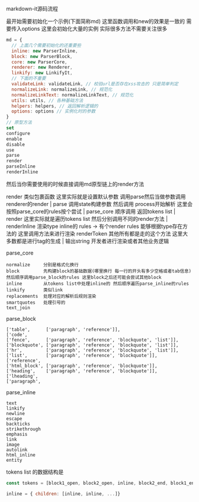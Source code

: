 markdown-it源码流程 

最开始需要初始化一个示例(下面简称md) 这里函数调用和new的效果是一致的 需要传入options 这里会初始化大量的实例 实际很多方法不需要关注很多
```javascript
md = {
  // 上面几个需要初始化的还重要些
  inline: new ParserInline,
  block: new ParserBlock,
  core: new ParserCore,
  renderer: new Renderer,
  linkify: new LinkifyIt,
  // 下面的不重要
  validateLink: validateLink, // 校验url是否存在xss攻击的 只是简单判定 
  normalizeLink: normalizeLink, // 规范化
  normalizeLinkText: normalizeLinkText, // 规范化
  utils: utils, // 各种基础方法
  helpers: helpers, // 返回解析逻辑的 
  options: options // 实例化时的参数
}
// 原型方法
set
configure
enable
disable
use
parse
render
parseInline
renderInline
```
然后当你需要使用的时候直接调用md原型链上的render方法

render  类似包裹函数 这里实际就是设置默认参数 调用parse然后当做参数调用renderer的render
  |
parse   调用state构建参数 然后调用 process开始解析 这里会按照parse_core的rules按个尝试
  |
parse_core  顺序调用 返回tokens list
  |
render 这里实际就是遍历tokens list 然后分别调用不同的render方法
  |
renderInline 渲染type inline的
rules -> 有个render rules 能够根据type存在方法的 这里调用方法来进行渲染
renderToken 其他所有都是走的这个方法 这里大多数都是进行tag的生成
  |
输出string 开发者进行渲染或者其他业务逻辑


parse_core

    normalize     分别是格式化换行
    block         先构建block的基础数据(哪里换行 每一行的开头有多少空格或者tab信息)然后顺序调用parse_block的rules 这里block之后还可能会尝试其他block
    inline        从tokens list中处理inline的 然后顺序遍历parse_inline的rules
    linkify       类似link
    replacements  处理对应的解析后规则渲染
    smartquotes   处理引号的
    text_join

parse_block

    ['table',      ['paragraph', 'reference']],
    ['code',       
    ['fence',      ['paragraph', 'reference', 'blockquote', 'list']],
    ['blockquote', ['paragraph', 'reference', 'blockquote', 'list']],
    ['hr',         ['paragraph', 'reference', 'blockquote', 'list']],
    ['list',       ['paragraph', 'reference', 'blockquote']],
    ['reference',  
    ['html_block', ['paragraph', 'reference', 'blockquote']],
    ['heading',    ['paragraph', 'reference', 'blockquote']],
    ['lheading',   
    ['paragraph',  

parse_inline

    text
    linkify
    newline
    escape
    backticks
    strikethrough
    emphasis
    link
    image
    autolink
    html_inline
    entity

tokens list 的数据结构是
```javascript
const tokens = [block1_open, block2_open, inline, block2_end, block1_end, block1_open, inline, block1_end]

inline = { children: [inline, inline, ...]}
```